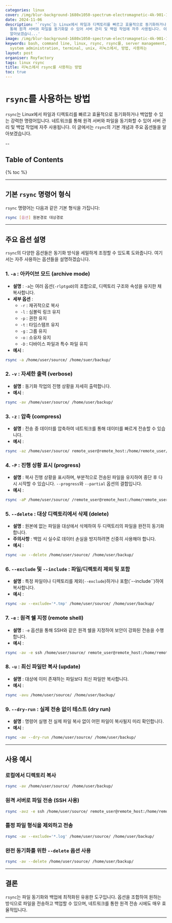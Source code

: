 ```yaml
---
categories: linux
cover: /img/blur-background-1680x1050-spectrum-electromagnetic-4k-901-1.jpg
date: 2024-11-06
description: '`rsync`는 Linux에서 파일과 디렉토리를 빠르고 효율적으로 동기화하거나 백업할 수 있는 강력한 명령어입니다. 네트워크를
  통해 원격 서버와 파일을 동기화할 수 있어 서버 관리 및 백업 작업에 자주 사용됩니다. 이 글에서는 `rsync`의 기본 개념과 주요 옵션들을
  알아보겠습니...'
image: /img/blur-background-1680x1050-spectrum-electromagnetic-4k-901-1.jpg
keywords: bash, command line, linux, rsync, rsync를, server management, shell scripting,
  system administration, terminal, unix, 리눅스에서, 방법, 사용하는
layout: post
organiser: Royfactory
tags: linux rsync
title: 리눅스에서 rsync를 사용하는 방법
toc: true
---
```


# `rsync`를 사용하는 방법

`rsync`는 Linux에서 파일과 디렉토리를 빠르고 효율적으로 동기화하거나 백업할 수 있는 강력한 명령어입니다. 네트워크를 통해 원격 서버와 파일을 동기화할 수 있어 서버 관리 및 백업 작업에 자주 사용됩니다. 이 글에서는 `rsync`의 기본 개념과 주요 옵션들을 알아보겠습니다.

--
## Table of Contents

{% toc %}

---


## 기본 `rsync` 명령어 형식

`rsync` 명령어는 다음과 같은 기본 형식을 가집니다:

```bash
rsync [옵션] 원본경로 대상경로
```

---

## 주요 옵션 설명

`rsync`의 다양한 옵션들은 동기화 방식을 세밀하게 조정할 수 있도록 도와줍니다. 여기서는 자주 사용하는 옵션들을 설명하겠습니다.

### 1. `-a` : 아카이브 모드 (archive mode)

- **설명** : `-a`는 여러 옵션(`-rlptgoD`)의 조합으로, 디렉토리 구조와 속성을 유지한 채 복사합니다.
- **세부 옵션** :
  - `-r` : 재귀적으로 복사
  - `-l` : 심볼릭 링크 유지
  - `-p` : 권한 유지
  - `-t` : 타임스탬프 유지
  - `-g` : 그룹 유지
  - `-o` : 소유자 유지
  - `-D` : 디바이스 파일과 특수 파일 유지
- **예시** :
```bash
rsync -a /home/user/source/ /home/suer/backup/
```

### 2. `-v` : 자세한 출력 (verbose)

- **설명** : 동기화 작업의 진행 상황을 자세히 출력합니다.
- **예시** :
```bash
rsync -av /home/user/source/ /home/user/backup/
```

### 3. `-z` : 압축 (compress)

- **설명** : 전송 중 데이터를 압축하여 네트워크를 통해 데이터를 빠르게 전송할 수 있습니다.
- **예시** :
```bash
rsync -az /home/user/source/ remote_user@remote_host:/home/remote_user/backup/
```

### 4. `-P` : 진행 상황 표시 (progress)

- **설명** : 복사 진행 상황을 표시하며, 부분적으로 전송된 파일을 유지하여 중단 후 다시 시작할 수 있습니다. `--progress`와 `--partial` 옵션의 결합입니다.
- **예시** :
```bash
rsync -aP /home/user/source/ /remote_user@remote_host:/home/remote_user/backup/
```

### 5. `--delete` : 대상 디렉토리에서 삭제 (delete)

- **설명** : 원본에 없는 파일을 대상에서 삭제하여 두 디렉토리의 파일을 완전히 동기화합니다.
- **주의사항** : 백업 시 실수로 데이터 손실을 방지하려면 신중히 사용해야 합니다.
- **예시** :
```bash
rsync -av --delete /home/user/source/ /home/user/backup/
```

### 6. `--exclude` 및 `--include` : 파일/디렉토리 제외 및 포함
- **설명** : 특정 파일이나 디렉토리를 제외(`--exclude`)하거나 포함(`--include``)하여 복사합니다.
- **예시** :
```bash
rsync -av --exclude='*.tmp' /home/user/source/ /home/user/backup/
```

### 7. `-e` : 원격 쉘 지정 (remote shell)
- **설명** : `-e` 옵션을 통해 SSH와 같은 원격 쉘을 지정하여 보안이 강화된 전송을 수행합니다.
- **예시** :
```bash
rsync -av -e ssh /home/user/source/ remote_user@remote_host:/home/remote_user/backup/
```

### 8. `-u` : 최신 파일만 복사 (update)
- **설명** : 대상에 이미 존재하는 파일보다 최신 파일만 복사합니다.
- **예시** :
```bash
rsync -avu /home/user/source/ /home/user/backup/
```

### 9. `--dry-run` : 실제 전송 없이 테스트 (dry run)
- **설명** : 명령어 실행 전 실제 파일 복사 없이 어떤 파일이 복사될지 미리 확인합니다.
- **예시** :
```bash
rsync -av --dry-run /home/user/source/ /home/user/backup/
```

---

## 사용 예시

### 로컬에서 디렉토리 복사

```bash
rsync -av /home/user/source/ /home/user/backup/
```

### 원격 서버로 파일 전송 (SSH 사용)

```bash
rsync -avz -e ssh /home/user/source/ remote_user@remote_host:/home/remote_user/backup/
```

### 틀정 파일 형식을 제외하고 전송

```bash
rsync -av --exclude='*.log' /home/user/source/ /home/user/backup/
```

### 완전 동기화를 위한 `--delete` 옵션 사용

```bash
rsync -av --delete /home/user/source/ /home/user/backup/
```

---

## 결론

`rsync`는 파일 동기화와 백업에 최적화된 유용한 도구입니다. 옵션을 조합하여 원하는 방식으로 파일을 전송하고 백업할 수 있으며, 네트워크를 통한 원격 전송 시에도 매우 효율적입니다.

---

